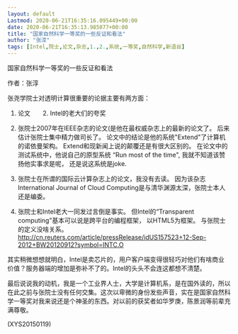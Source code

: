 ```yaml
---
layout: default
Lastmod: 2020-06-21T16:35:16.095449+00:00
date: 2020-06-21T16:35:13.985077+00:00
title: "国家自然科学一等奖的一些反证和看法"
author: "张淳"
tags: [Intel,院士,论文,杂志,1.,2.,系统,一等奖,自然科学,新语丝]
---
```


国家自然科学一等奖的一些反证和看法

作者：张淳

张尧学院士对透明计算很重要的论据主要有两方面：

1. 论文　　2. Intel的老大们的夸奖

1. 张院士2007年在IEEE杂志的论文(是他在最权威杂志上的最新的论文了。 后来估计张院士集中精力做司长了。 论文中的结论是他的系统"Extend"了计算机的诺依曼架构。 Extend和现新闻上说的颠覆还是有很大区别的。 在论文中的测试系统中，他说自己的原型系统 “Run most of the time",  我就不知道该赞扬他实事求是呢， 还是说这系统是joke.

2. 张院士在所谓的国际云计算杂志上的论文，我没有去读。 因为该杂志International Journal of Cloud Computing是与清华渊源太深，张院士本人还是编委。

3. 张院士和Intel老大一同发过言倒是事实。 但Intel的“Transparent computing"基本可以说是跨平台的编程框架， 以HTML5为框架。  与张院士的定义没啥关系。  　　http://cn.reuters.com/article/pressRelease/idUS157523+12-Sep-2012+BW20120912?symbol=INTC.O

其实稍微想想就明白，Intel是卖芯片的，用户客户端变得很轻巧对他们有啥商业价值？服务器端的增加是弥补不了的。Intel的头头不会连这都想不清楚。

最后说说我的动机，我是一个工业界人士，大学是计算机系，是在国外读的，所以在此之前与张院士没有任何交集。这次以卑微的身份发些声音，实在是国家自然科学一等奖对我来说还是个神圣的东西。对以前的获奖者如华罗庚，陈景润等前辈充满尊敬。

(XYS20150119)

